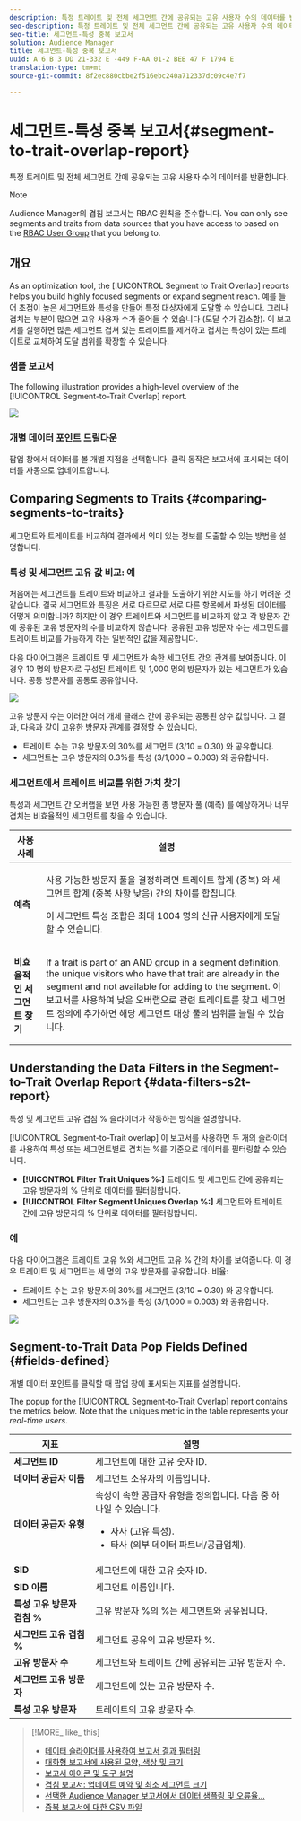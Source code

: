 ```yaml
---
description: 특정 트레이트 및 전체 세그먼트 간에 공유되는 고유 사용자 수의 데이터를 반환합니다.
seo-description: 특정 트레이트 및 전체 세그먼트 간에 공유되는 고유 사용자 수의 데이터를 반환합니다.
seo-title: 세그먼트-특성 중복 보고서
solution: Audience Manager
title: 세그먼트-특성 중복 보고서
uuid: A 6 B 3 DD 21-332 E -449 F-AA 01-2 BEB 47 F 1794 E
translation-type: tm+mt
source-git-commit: 8f2ec880cbbe2f516ebc240a712337dc09c4e7f7

---
```



# 세그먼트-특성 중복 보고서{#segment-to-trait-overlap-report}

특정 트레이트 및 전체 세그먼트 간에 공유되는 고유 사용자 수의 데이터를 반환합니다.

>[!NOTE]
>
>Audience Manager의 겹침 보고서는 RBAC 원칙을 준수합니다. You can only see segments and traits from data sources that you have access to based on the [RBAC User Group](/help/using/features/administration/administration-overview.md) that you belong to.

<!-- 

c_segment_trait_overlap.xml

 -->

## 개요

As an optimization tool, the [!UICONTROL Segment to Trait Overlap] reports helps you build highly focused segments or expand segment reach. 예를 들어 초점이 높은 세그먼트와 특성을 만들어 특정 대상자에게 도달할 수 있습니다. 그러나 겹치는 부분이 많으면 고유 사용자 수가 줄어들 수 있습니다 (도달 수가 감소함). 이 보고서를 실행하면 많은 세그먼트 겹쳐 있는 트레이트를 제거하고 겹치는 특성이 있는 트레이트로 교체하여 도달 범위를 확장할 수 있습니다.

### 샘플 보고서

The following illustration provides a high-level overview of the [!UICONTROL Segment-to-Trait Overlap] report.

![](assets/segment-to-trait-overlap.png)

### 개별 데이터 포인트 드릴다운

팝업 창에서 데이터를 볼 개별 지점을 선택합니다. 클릭 동작은 보고서에 표시되는 데이터를 자동으로 업데이트합니다.

## Comparing Segments to Traits {#comparing-segments-to-traits}

세그먼트와 트레이트를 비교하여 결과에서 의미 있는 정보를 도출할 수 있는 방법을 설명합니다.

<!-- 

c_compare_s2t.xml

 -->

### 특성 및 세그먼트 고유 값 비교: 예

처음에는 세그먼트를 트레이트와 비교하고 결과를 도출하기 위한 시도를 하기 어려운 것 같습니다. 결국 세그먼트와 특징은 서로 다르므로 서로 다른 항목에서 파생된 데이터를 어떻게 의미합니까? 하지만 이 경우 트레이트와 세그먼트를 비교하지 않고 각 방문자 간에 공유된 고유 방문자의 수를 비교하지 않습니다. 공유된 고유 방문자 수는 세그먼트를 트레이트 비교를 가능하게 하는 일반적인 값을 제공합니다.

다음 다이어그램은 트레이트 및 세그먼트가 속한 세그먼트 간의 관계를 보여줍니다. 이 경우 10 명의 방문자로 구성된 트레이트 및 1,000 명의 방문자가 있는 세그먼트가 있습니다. 공통 방문자를 공통로 공유합니다.

![](assets/s2t.png)

고유 방문자 수는 이러한 여러 개체 클래스 간에 공유되는 공통된 상수 값입니다. 그 결과, 다음과 같이 고유한 방문자 관계를 결정할 수 있습니다.

* 트레이트 수는 고유 방문자의 30%를 세그먼트 (3/10 = 0.30) 와 공유합니다.
* 세그먼트는 고유 방문자의 0.3%를 특성 (3/1,000 = 0.003) 와 공유합니다.

### 세그먼트에서 트레이트 비교를 위한 가치 찾기

특성과 세그먼트 간 오버랩을 보면 사용 가능한 총 방문자 풀 (예측) 를 예상하거나 너무 겹치는 비효율적인 세그먼트를 찾을 수 있습니다.

<table id="table_5B211EF95216426299EB20253A5A9C1B"> 
 <thead> 
  <tr> 
   <th colname="col1" class="entry"> 사용 사례 </th> 
   <th colname="col2" class="entry"> 설명 </th> 
  </tr>
 </thead>
 <tbody> 
  <tr> 
   <td colname="col1"><b>예측</b> </td> 
   <td colname="col2"> <p>사용 가능한 방문자 풀을 결정하려면 트레이트 합계 (중복) 와 세그먼트 합계 (중복 사항 낮음) 간의 차이를 합칩니다. </p> <p>이 세그먼트 특성 조합은 최대 1004 명의 신규 사용자에게 도달할 수 있습니다. </p> </td> 
  </tr> 
  <tr> 
   <td colname="col1"><b>비효율적인 세그먼트 찾기</b> </td> 
   <td colname="col2"> <p>If a trait is part of an <span class="wintitle"> AND</span> group in a segment definition, the unique visitors who have that trait are already in the segment and not available for adding to the segment. 이 보고서를 사용하여 낮은 오버랩으로 관련 트레이트를 찾고 세그먼트 정의에 추가하면 해당 세그먼트 대상 풀의 범위를 늘릴 수 있습니다. </p> </td> 
  </tr> 
 </tbody> 
</table>

## Understanding the Data Filters in the Segment-to-Trait Overlap Report {#data-filters-s2t-report}

특성 및 세그먼트 고유 겹침 % 슬라이더가 작동하는 방식을 설명합니다.

<!-- 

r_s2t_sliders.xml

 -->

[!UICONTROL Segment-to-Trait overlap] 이 보고서를 사용하면 두 개의 슬라이더를 사용하여 특성 또는 세그먼트별로 겹치는 %를 기준으로 데이터를 필터링할 수 있습니다.

* **[!UICONTROL Filter Trait Uniques %:]** 트레이트 및 세그먼트 간에 공유되는 고유 방문자의 % 단위로 데이터를 필터링합니다.
* **[!UICONTROL Filter Segment Uniques Overlap %:]** 세그먼트와 트레이트 간에 고유 방문자의 % 단위로 데이터를 필터링합니다.

### 예

다음 다이어그램은 트레이트 고유 %와 세그먼트 고유 % 간의 차이를 보여줍니다. 이 경우 트레이트 및 세그먼트는 세 명의 고유 방문자를 공유합니다. 비율:

* 트레이트 수는 고유 방문자의 30%를 세그먼트 (3/10 = 0.30) 와 공유합니다.
* 세그먼트는 고유 방문자의 0.3%를 특성 (3/1,000 = 0.003) 와 공유합니다.

![](assets/s2t.png)

## Segment-to-Trait Data Pop Fields Defined {#fields-defined}

개별 데이터 포인트를 클릭할 때 팝업 창에 표시되는 지표를 설명합니다.

<!-- 

r_s2t_data_pop.xml

 -->

The popup for the [!UICONTROL Segment-to-Trait Overlap] report contains the metrics below. Note that the uniques metric in the table represents your *real-time users*.

<table id="table_4AF72754276242FFB11543635B43AD90"> 
 <thead> 
  <tr> 
   <th colname="col1" class="entry"> 지표 </th> 
   <th colname="col2" class="entry"> 설명 </th> 
  </tr>
 </thead>
 <tbody> 
  <tr> 
   <td colname="col1"><b><span class="wintitle"> 세그먼트 ID</span></b> </td> 
   <td colname="col2"> 세그먼트에 대한 고유 숫자 ID. </td> 
  </tr> 
  <tr> 
   <td colname="col1"><b><span class="wintitle"> 데이터 공급자 이름</span></b> </td> 
   <td colname="col2"> 세그먼트 소유자의 이름입니다. </td> 
  </tr> 
  <tr> 
   <td colname="col1"><b><span class="wintitle"> 데이터 공급자 유형</span></b> </td> 
   <td colname="col2">속성이 속한 공급자 유형을 정의합니다. 다음 중 하나일 수 있습니다. 
    <ul id="ul_0477C04A33FD4F5D998B98984E6554D3"> 
     <li id="li_50FCA48EDB5843AB8FB6C34ED2C0067D">자사 (고유 특성). </li> 
     <li id="li_4F6148EDAEFE43FA8D505944E9FE3855">타사 (외부 데이터 파트너/공급업체). </li> 
    </ul> </td> 
  </tr> 
  <tr> 
   <td colname="col1"><b><span class="wintitle"> SID</span></b> </td> 
   <td colname="col2"> 세그먼트에 대한 고유 숫자 ID. </td> 
  </tr> 
  <tr> 
   <td colname="col1"><b><span class="wintitle"> SID 이름</span></b> </td> 
   <td colname="col2"> 세그먼트 이름입니다. </td> 
  </tr> 
  <tr> 
   <td colname="col1"><b><span class="wintitle"> 특성 고유 방문자 겹침 %</span></b> </td> 
   <td colname="col2"> 고유 방문자 %의 %는 세그먼트와 공유됩니다. </td> 
  </tr> 
  <tr> 
   <td colname="col1"><b><span class="wintitle"> 세그먼트 고유 겹침 %</span></b> </td> 
   <td colname="col2"> 세그먼트 공유의 고유 방문자 %. </td> 
  </tr> 
  <tr> 
   <td colname="col1"><b><span class="wintitle"> 고유 방문자 수</span></b> </td> 
   <td colname="col2"> 세그먼트와 트레이트 간에 공유되는 고유 방문자 수. </td> 
  </tr> 
  <tr> 
   <td colname="col1"><b><span class="wintitle"> 세그먼트 고유 방문자</span></b> </td> 
   <td colname="col2"> 세그먼트에 있는 고유 방문자 수. </td> 
  </tr> 
  <tr> 
   <td colname="col1"><b><span class="wintitle"> 특성 고유 방문자</span></b> </td> 
   <td colname="col2"> 트레이트의 고유 방문자 수. </td> 
  </tr> 
 </tbody> 
</table>

>[!MORE_ like_ this]
>
>* [데이터 슬라이더를 사용하여 보고서 결과 필터링](../../reporting/dynamic-reports/data-sliders.md)
>* [대화형 보고서에 사용된 모양, 색상 및 크기](../../reporting/dynamic-reports/interactive-report-technology.md#shapes-colors-sizes)
>* [보고서 아이콘 및 도구 설명](../../reporting/dynamic-reports/interactive-report-technology.md#icons-tools-explained)
>* [겹침 보고서: 업데이트 예약 및 최소 세그먼트 크기](../../reporting/dynamic-reports/overlap-minimum-segment-size.md)
>* [선택한 Audience Manager 보고서에서 데이터 샘플링 및 오류율...](../../reporting/report-sampling.md)
>* [중복 보고서에 대한 CSV 파일](../../reporting/dynamic-reports/overlap-csv-files.md)
